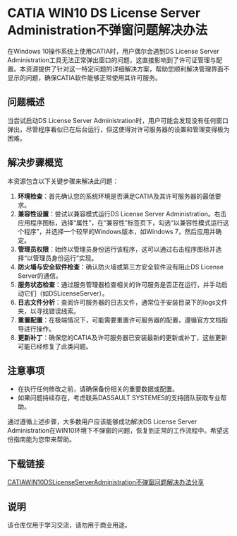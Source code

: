 # CATIA WIN10 DS License Server Administration不弹窗问题解决办法

在Windows 10操作系统上使用CATIA时，用户偶尔会遇到DS License Server Administration工具无法正常弹出窗口的问题，这直接影响到了许可证管理与配置。本资源提供了针对这一特定问题的详细解决方案，帮助您顺利解决管理界面不显示的问题，确保CATIA软件能够正常使用其许可服务。

## 问题概述
当尝试启动DS License Server Administration时，用户可能会发现没有任何窗口弹出，尽管程序看似已在后台运行，但这使得对许可服务器的设置和管理变得极为困难。

## 解决步骤概览
本资源包含以下关键步骤来解决此问题：

1. **环境检查**：首先确认您的系统环境是否满足CATIA及其许可服务器的最低要求。
2. **兼容性设置**：尝试以兼容模式运行DS License Server Administration。右击应用程序图标，选择“属性”，在“兼容性”标签页下，勾选“以兼容性模式运行这个程序”，并选择一个较早的Windows版本，如Windows 7，然后应用并确定。
3. **管理员权限**：始终以管理员身份运行该程序，这可以通过右击程序图标并选择“以管理员身份运行”实现。
4. **防火墙与安全软件检查**：确认防火墙或第三方安全软件没有阻止DS License Server的通信。
5. **服务状态检查**：通过服务管理器检查相关的许可服务是否正在运行，并手动启动它们（如DSLicenseServer）。
6. **日志文件分析**：查阅许可服务器的日志文件，通常位于安装目录下的logs文件夹，以寻找错误线索。
7. **重置配置**：在极端情况下，可能需要重置许可服务器的配置，遵循官方文档指导进行操作。
8. **更新补丁**：确保您的CATIA及许可服务器已安装最新的更新或补丁，这些更新可能已经修复了此类问题。

## 注意事项
- 在执行任何修改之前，请确保备份相关的重要数据或配置。
- 如果问题持续存在，考虑联系DASSAULT SYSTEMES的支持团队获取专业帮助。

通过遵循上述步骤，大多数用户应该能够成功解决DS License Server Administration在WIN10环境下不弹窗的问题，恢复到正常的工作流程中。希望这份指南能为您带来帮助。

## 下载链接
[CATIAWIN10DSLicenseServerAdministration不弹窗问题解决办法分享](https://pan.quark.cn/s/b3ec9d6ede98)

## 说明

该仓库仅用于学习交流，请勿用于商业用途。
